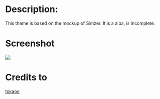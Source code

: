 # Description:
This theme is based on the mockup of Simzer. It is a alpa, is incomplete.

# Screenshot
![](http://s17.postimg.org/6qjv5ijgf/126544_1.jpg)

# Credits to
[tokaoo](http://gnome-look.org/usermanager/search.php?username=tokaoo)


